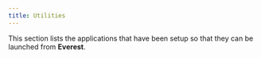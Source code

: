 ```yaml
---
title: Utilities
---
```



This section lists the applications that have been setup so that they can be launched from **Everest**.
